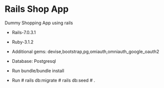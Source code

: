 # Rails Shop App

Dummy Shopping App using rails 

* Rails-7.0.3.1

* Ruby-3.1.2

* Additional gems: devise,bootstrap,pg,omiauth,omniauth_google_oauth2

* Database: Postgresql 

* Run  bundle/bundle install 

* Run # rails db:migrate # rails db:seed # .

